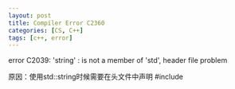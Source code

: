 ```yaml
---
layout: post
title: Compiler Error C2360
categories: [CS, C++]
tags: [c++, error]
---
```


error C2039: 'string' : is not a member of 'std', header file problem

原因：使用std::string时候需要在头文件中声明 #include <string>
